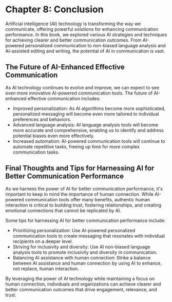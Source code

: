 Chapter 8: Conclusion
=====================

Artificial intelligence (AI) technology is transforming the way we communicate, offering powerful solutions for enhancing communication performance. In this book, we explored various AI strategies and techniques for achieving clearer and better communication outcomes. From AI-powered personalized communication to non-biased language analysis and AI-assisted editing and writing, the potential of AI in communication is vast.

The Future of AI-Enhanced Effective Communication
-------------------------------------------------

As AI technology continues to evolve and improve, we can expect to see even more innovative AI-powered communication tools. The future of AI-enhanced effective communication includes:

* Improved personalization: As AI algorithms become more sophisticated, personalized messaging will become even more tailored to individual preferences and behaviors.
* Advanced language analysis: AI language analysis tools will become more accurate and comprehensive, enabling us to identify and address potential biases even more effectively.
* Increased automation: AI-powered communication tools will continue to automate repetitive tasks, freeing up time for more complex communication tasks.

Final Thoughts and Tips for Harnessing AI for Better Communication Performance
------------------------------------------------------------------------------

As we harness the power of AI for better communication performance, it's important to keep in mind the importance of human connection. While AI-powered communication tools offer many benefits, authentic human interaction is critical to building trust, fostering relationships, and creating emotional connections that cannot be replicated by AI.

Some tips for harnessing AI for better communication performance include:

* Prioritizing personalization: Use AI-powered personalized communication tools to create messaging that resonates with individual recipients on a deeper level.
* Striving for inclusivity and diversity: Use AI non-biased language analysis tools to promote inclusivity and diversity in communication.
* Balancing AI assistance with human connection: Strike a balance between AI assistance and human connection by using AI to enhance, not replace, human interaction.

By leveraging the power of AI technology while maintaining a focus on human connection, individuals and organizations can achieve clearer and better communication outcomes that drive engagement, relevance, and trust.
